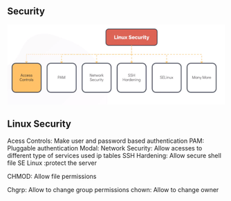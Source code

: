 ## Security

![Alt text](<Screenshot from 2024-02-24 22-57-14.png>)

## Linux Security
Acess Controls: Make user and password based authentication
PAM: Pluggable authentication Modal:
Network Security: Allow acesses to different type of services
used ip tables
SSH Hardening: Allow secure shell file
SE Linux  :protect the server

CHMOD: Allow file permissions

Chgrp: Allow to change group permissions
chown: Allow to change owner 